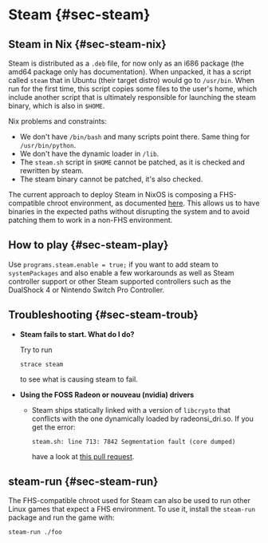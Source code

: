 # Steam {#sec-steam}

## Steam in Nix {#sec-steam-nix}

Steam is distributed as a `.deb` file, for now only as an i686 package (the amd64 package only has documentation). When unpacked, it has a script called `steam` that in Ubuntu (their target distro) would go to `/usr/bin`. When run for the first time, this script copies some files to the user's home, which include another script that is ultimately responsible for launching the steam binary, which is also in `$HOME`.

Nix problems and constraints:

- We don't have `/bin/bash` and many scripts point there. Same thing for `/usr/bin/python`.
- We don't have the dynamic loader in `/lib`.
- The `steam.sh` script in `$HOME` cannot be patched, as it is checked and rewritten by steam.
- The steam binary cannot be patched, it's also checked.

The current approach to deploy Steam in NixOS is composing a FHS-compatible chroot environment, as documented [here](https://sandervanderburg.blogspot.com/2013/09/composing-fhs-compatible-chroot.html). This allows us to have binaries in the expected paths without disrupting the system and to avoid patching them to work in a non-FHS environment.

## How to play {#sec-steam-play}

Use `programs.steam.enable = true;` if you want to add steam to `systemPackages` and also enable a few workarounds as well as Steam controller support or other Steam supported controllers such as the DualShock 4 or Nintendo Switch Pro Controller.

## Troubleshooting {#sec-steam-troub}

- **Steam fails to start. What do I do?**

  Try to run

  ```ShellSession
  strace steam
  ```

  to see what is causing steam to fail.

- **Using the FOSS Radeon or nouveau (nvidia) drivers**

  - Steam ships statically linked with a version of `libcrypto` that conflicts with the one dynamically loaded by radeonsi_dri.so. If you get the error:

    ```
    steam.sh: line 713: 7842 Segmentation fault (core dumped)
    ```

    have a look at [this pull request](https://github.com/NixOS/nixpkgs/pull/20269).

## steam-run {#sec-steam-run}

The FHS-compatible chroot used for Steam can also be used to run other Linux games that expect a FHS environment. To use it, install the `steam-run` package and run the game with:

```
steam-run ./foo
```
